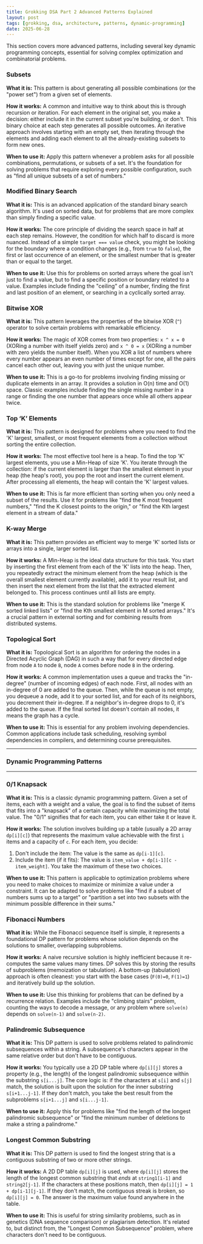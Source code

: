 ```yaml
---
title: Grokking DSA Part 2 Advanced Patterns Explained
layout: post
tags: [grokking, dsa, architecture, patterns, dynamic-programming]
date: 2025-06-28
---
```


This section covers more advanced patterns, including several key dynamic programming concepts, essential for solving complex optimization and combinatorial problems.

### Subsets

**What it is:** This pattern is about generating all possible combinations (or the "power set") from a given set of elements.

**How it works:** A common and intuitive way to think about this is through recursion or iteration. For each element in the original set, you make a decision: either include it in the current subset you're building, or don't. This binary choice at each step generates all possible outcomes. An iterative approach involves starting with an empty set, then iterating through the elements and adding each element to all the already-existing subsets to form new ones.

**When to use it:** Apply this pattern whenever a problem asks for all possible combinations, permutations, or subsets of a set. It's the foundation for solving problems that require exploring every possible configuration, such as "find all unique subsets of a set of numbers."

### Modified Binary Search

**What it is:** This is an advanced application of the standard binary search algorithm. It's used on sorted data, but for problems that are more complex than simply finding a specific value.

**How it works:** The core principle of dividing the search space in half at each step remains. However, the condition for which half to discard is more nuanced. Instead of a simple `target === value` check, you might be looking for the boundary where a condition changes (e.g., from `true` to `false`), the first or last occurrence of an element, or the smallest number that is greater than or equal to the target.

**When to use it:** Use this for problems on sorted arrays where the goal isn't just to find a value, but to find a specific position or boundary related to a value. Examples include finding the "ceiling" of a number, finding the first and last position of an element, or searching in a cyclically sorted array.

### Bitwise XOR

**What it is:** This pattern leverages the properties of the bitwise XOR (`^`) operator to solve certain problems with remarkable efficiency.

**How it works:** The magic of XOR comes from two properties: `x ^ x = 0` (XORing a number with itself yields zero) and `x ^ 0 = x` (XORing a number with zero yields the number itself). When you XOR a list of numbers where every number appears an even number of times except for one, all the pairs cancel each other out, leaving you with just the unique number.

**When to use it:** This is a go-to for problems involving finding missing or duplicate elements in an array. It provides a solution in O(n) time and O(1) space. Classic examples include finding the single missing number in a range or finding the one number that appears once while all others appear twice.

### Top ‘K’ Elements

**What it is:** This pattern is designed for problems where you need to find the 'K' largest, smallest, or most frequent elements from a collection without sorting the entire collection.

**How it works:** The most effective tool here is a heap. To find the top 'K' largest elements, you use a Min-Heap of size 'K'. You iterate through the collection: if the current element is larger than the smallest element in your heap (the heap's root), you pop the root and insert the current element. After processing all elements, the heap will contain the 'K' largest values.

**When to use it:** This is far more efficient than sorting when you only need a subset of the results. Use it for problems like "find the K most frequent numbers," "find the K closest points to the origin," or "find the Kth largest element in a stream of data."

### K-way Merge

**What it is:** This pattern provides an efficient way to merge 'K' sorted lists or arrays into a single, larger sorted list.

**How it works:** A Min-Heap is the ideal data structure for this task. You start by inserting the first element from each of the 'K' lists into the heap. Then, you repeatedly extract the minimum element from the heap (which is the overall smallest element currently available), add it to your result list, and then insert the next element from the list that the extracted element belonged to. This process continues until all lists are empty.

**When to use it:** This is the standard solution for problems like "merge K sorted linked lists" or "find the Kth smallest element in M sorted arrays." It's a crucial pattern in external sorting and for combining results from distributed systems.

### Topological Sort

**What it is:** Topological Sort is an algorithm for ordering the nodes in a Directed Acyclic Graph (DAG) in such a way that for every directed edge from node `A` to node `B`, node `A` comes before node `B` in the ordering.

**How it works:** A common implementation uses a queue and tracks the "in-degree" (number of incoming edges) of each node. First, all nodes with an in-degree of 0 are added to the queue. Then, while the queue is not empty, you dequeue a node, add it to your sorted list, and for each of its neighbors, you decrement their in-degree. If a neighbor's in-degree drops to 0, it's added to the queue. If the final sorted list doesn't contain all nodes, it means the graph has a cycle.

**When to use it:** This is essential for any problem involving dependencies. Common applications include task scheduling, resolving symbol dependencies in compilers, and determining course prerequisites.

---
### Dynamic Programming Patterns
---

### 0/1 Knapsack

**What it is:** This is a classic dynamic programming pattern. Given a set of items, each with a weight and a value, the goal is to find the subset of items that fits into a "knapsack" of a certain capacity while maximizing the total value. The "0/1" signifies that for each item, you can either take it or leave it.

**How it works:** The solution involves building up a table (usually a 2D array `dp[i][c]`) that represents the maximum value achievable with the first `i` items and a capacity of `c`. For each item, you decide:
1.  Don't include the item: The value is the same as `dp[i-1][c]`.
2.  Include the item (if it fits): The value is `item_value + dp[i-1][c - item_weight]`.
You take the maximum of these two choices.

**When to use it:** This pattern is applicable to optimization problems where you need to make choices to maximize or minimize a value under a constraint. It can be adapted to solve problems like "find if a subset of numbers sums up to a target" or "partition a set into two subsets with the minimum possible difference in their sums."

### Fibonacci Numbers

**What it is:** While the Fibonacci sequence itself is simple, it represents a foundational DP pattern for problems whose solution depends on the solutions to smaller, overlapping subproblems.

**How it works:** A naive recursive solution is highly inefficient because it re-computes the same values many times. DP solves this by storing the results of subproblems (memoization or tabulation). A bottom-up (tabulation) approach is often cleanest: you start with the base cases (`F(0)=0`, `F(1)=1`) and iteratively build up the solution.

**When to use it:** Use this thinking for problems that can be defined by a recurrence relation. Examples include the "climbing stairs" problem, counting the ways to decode a message, or any problem where `solve(n)` depends on `solve(n-1)` and `solve(n-2)`.

### Palindromic Subsequence

**What it is:** This DP pattern is used to solve problems related to palindromic subsequences within a string. A subsequence's characters appear in the same relative order but don't have to be contiguous.

**How it works:** You typically use a 2D DP table where `dp[i][j]` stores a property (e.g., the length) of the longest palindromic subsequence within the substring `s[i...j]`. The core logic is: if the characters at `s[i]` and `s[j]` match, the solution is built upon the solution for the inner substring `s[i+1...j-1]`. If they don't match, you take the best result from the subproblems `s[i+1...j]` and `s[i...j-1]`.

**When to use it:** Apply this for problems like "find the length of the longest palindromic subsequence" or "find the minimum number of deletions to make a string a palindrome."

### Longest Common Substring

**What it is:** This DP pattern is used to find the longest string that is a contiguous substring of two or more other strings.

**How it works:** A 2D DP table `dp[i][j]` is used, where `dp[i][j]` stores the length of the longest common substring that *ends* at `string1[i-1]` and `string2[j-1]`. If the characters at these positions match, then `dp[i][j] = 1 + dp[i-1][j-1]`. If they don't match, the contiguous streak is broken, so `dp[i][j] = 0`. The answer is the maximum value found anywhere in the table.

**When to use it:** This is useful for string similarity problems, such as in genetics (DNA sequence comparison) or plagiarism detection. It's related to, but distinct from, the "Longest Common Subsequence" problem, where characters don't need to be contiguous.
